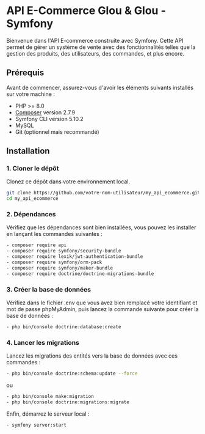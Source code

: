 # API E-Commerce Glou & Glou - Symfony

Bienvenue dans l'API E-commerce construite avec Symfony. Cette API permet de gérer un système de vente avec des fonctionnalités telles que la gestion des produits, des utilisateurs, des commandes, et plus encore.

## Prérequis

Avant de commencer, assurez-vous d'avoir les éléments suivants installés sur votre machine :

- PHP >= 8.0
- [Composer](https://getcomposer.org/download/) version 2.7.9
- Symfony CLI version 5.10.2
- MySQL
- Git (optionnel mais recommandé)

## Installation

### 1. Cloner le dépôt

Clonez ce dépôt dans votre environnement local.

```bash
git clone https://github.com/votre-nom-utilisateur/my_api_ecommerce.git
cd my_api_ecommerce
```

### 2. Dépendances

Vérifiez que les dépendances sont bien installées, vous pouvez les installer en lançant les commandes suivantes :

```bash
- composer require api
- composer require symfony/security-bundle
- composer require lexik/jwt-authentication-bundle
- composer require symfony/orm-pack
- composer require symfony/maker-bundle
- composer require doctrine/doctrine-migrations-bundle
```

### 3. Créer la base de données

Vérifiez dans le fichier .env que vous avez bien remplacé votre identifiant et mot de passe phpMyAdmin, puis lancez la commande suivante pour créer la base de données :

```bash
- php bin/console doctrine:database:create
```

### 4. Lancer les migrations

Lancez les migrations des entités vers la base de données avec ces commandes :

```bash
- php bin/console doctrine:schema:update --force
```

ou

```bash
- php bin/console make:migration
- php bin/console doctrine:migrations:migrate
```

Enfin, démarrez le serveur local :

```bash
- symfony server:start
```
